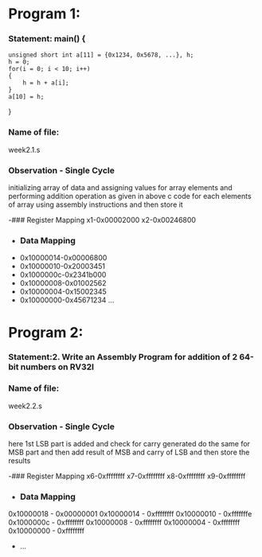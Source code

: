 # Program 1: 
### Statement: main() {
	unsigned short int a[11] = {0x1234, 0x5678, ...}, h;
	h = 0;
	for(i = 0; i < 10; i++)
	{
		h = h + a[i];
	}
	a[10] = h;
}
### Name of file:
week2.1.s
### Observation - Single Cycle
initializing array of data and assigning values for array elements and performing addition operation as given in above c code for each elements of array  using assembly instructions and then store it


-### Register Mapping
 x1-0x00002000
 x2-0x00246800
- ### Data Mapping
- 0x10000014-0x00006800
- 0x10000010-0x20003451
- 0x1000000c-0x2341b000
- 0x10000008-0x01002562
- 0x10000004-0x15002345
- 0x10000000-0x45671234
...

# Program 2: 
### Statement:2. Write an Assembly Program for addition of 2 64-bit numbers on RV32I 
### Name of file:
week2.2.s
### Observation - Single Cycle
here 1st LSB part is added and check for carry generated 
do the same for MSB part and then add result of MSB 
and carry of LSB and then store the results


-### Register Mapping
 x6-0xffffffff
x7-0xffffffff
x8-0xffffffff
x9-0xffffffff

- ### Data Mapping
0x10000018 - 0x00000001
0x10000014 - 0xffffffff
0x10000010 - 0xfffffffe
0x1000000c - 0xffffffff
0x10000008 - 0xffffffff
0x10000004 - 0xffffffff
0x10000000 - 0xffffffff



- ...